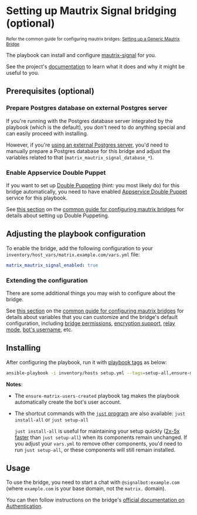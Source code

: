 # Setting up Mautrix Signal bridging (optional)

<sup>Refer the common guide for configuring mautrix bridges: [Setting up a Generic Mautrix Bridge](configuring-playbook-bridge-mautrix-bridges.md)</sup>

The playbook can install and configure [mautrix-signal](https://github.com/mautrix/signal) for you.

See the project's [documentation](https://docs.mau.fi/bridges/go/signal/index.html) to learn what it does and why it might be useful to you.

## Prerequisites (optional)

### Prepare Postgres database on external Postgres server

If you're running with the Postgres database server integrated by the playbook (which is the default), you don't need to do anything special and can easily proceed with installing.

However, if you're [using an external Postgres server](configuring-playbook-external-postgres.md), you'd need to manually prepare a Postgres database for this bridge and adjust the variables related to that (`matrix_mautrix_signal_database_*`).

### Enable Appservice Double Puppet

If you want to set up [Double Puppeting](https://docs.mau.fi/bridges/general/double-puppeting.html) (hint: you most likely do) for this bridge automatically, you need to have enabled [Appservice Double Puppet](configuring-playbook-appservice-double-puppet.md) service for this playbook.

See [this section](configuring-playbook-bridge-mautrix-bridges.md#set-up-double-puppeting-optional) on the [common guide for configuring mautrix bridges](configuring-playbook-bridge-mautrix-bridges.md) for details about setting up Double Puppeting.

## Adjusting the playbook configuration

To enable the bridge, add the following configuration to your `inventory/host_vars/matrix.example.com/vars.yml` file:

```yaml
matrix_mautrix_signal_enabled: true
```

### Extending the configuration

There are some additional things you may wish to configure about the bridge.

See [this section](configuring-playbook-bridge-mautrix-bridges.md#extending-the-configuration) on the [common guide for configuring mautrix bridges](configuring-playbook-bridge-mautrix-bridges.md) for details about variables that you can customize and the bridge's default configuration, including [bridge permissions](configuring-playbook-bridge-mautrix-bridges.md#configure-bridge-permissions-optional), [encryption support](configuring-playbook-bridge-mautrix-bridges.md#enable-encryption-optional), [relay mode](configuring-playbook-bridge-mautrix-bridges.md#enable-relay-mode-optional), [bot's username](configuring-playbook-bridge-mautrix-bridges.md#setting-the-bot-s-username-optional), etc.

## Installing

After configuring the playbook, run it with [playbook tags](playbook-tags.md) as below:

<!-- NOTE: let this conservative command run (instead of install-all) to make it clear that failure of the command means something is clearly broken. -->
```sh
ansible-playbook -i inventory/hosts setup.yml --tags=setup-all,ensure-matrix-users-created,start
```

**Notes**:

- The `ensure-matrix-users-created` playbook tag makes the playbook automatically create the bot's user account.

- The shortcut commands with the [`just` program](just.md) are also available: `just install-all` or `just setup-all`

  `just install-all` is useful for maintaining your setup quickly ([2x-5x faster](../CHANGELOG.md#2x-5x-performance-improvements-in-playbook-runtime) than `just setup-all`) when its components remain unchanged. If you adjust your `vars.yml` to remove other components, you'd need to run `just setup-all`, or these components will still remain installed.

## Usage

To use the bridge, you need to start a chat with `@signalbot:example.com` (where `example.com` is your base domain, not the `matrix.` domain).

You can then follow instructions on the bridge's [official documentation on Authentication](https://docs.mau.fi/bridges/go/signal/authentication.html).
